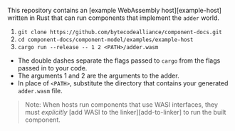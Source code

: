 This repository contains an [example WebAssembly host][example-host] written in Rust
that can run components that implement the `adder` world.

1. `git clone https://github.com/bytecodealliance/component-docs.git`
2. `cd component-docs/component-model/examples/example-host`
3. `cargo run --release -- 1 2 <PATH>/adder.wasm`
* The double dashes separate the flags passed to `cargo` from
  the flags passed in to your code.
* The arguments 1 and 2 are the arguments to the adder.
* In place of `<PATH>`, substitute the directory that contains your
  generated `adder.wasm` file.

> Note:
> When hosts run components that use WASI interfaces, they must *explicitly*
> [add WASI to the linker][add-to-linker] to run the built component.
